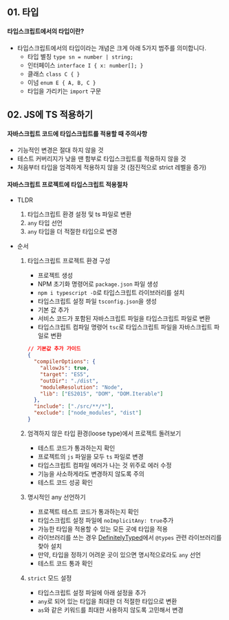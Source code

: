 ## 01. 타입
#### 타입스크립트에서의 타입이란?
- 타입스크립트에서의 타입이라는 개념은 크게 아래 5가지 범주를 의미합니다.
	- 타입 별칭 `type sn = number | string;`
	- 인터페이스 `interface I { x: number[]; }`
	- 클래스 `class C { }`
	- 이넘 `enum E { A, B, C }`
	- 타입을 가리키는 `import` 구문

## 02. JS에 TS 적용하기
#### 자바스크립트 코드에 타입스크립트를 적용할 때 주의사항
- 기능적인 변경은 절대 하지 않을 것
- 테스트 커버리지가 낮을 땐 함부로 타입스크립트를 적용하지 않을 것
- 처음부터 타입을 엄격하게 적용하지 않을 것 (점진적으로 strict 레벨을 증가)

#### 자바스크립트 프로젝트에 타입스크립트 적용절차
- TLDR  
	1. 타입스크립트 환경 설정 및 ts 파일로 변환
	2. `any` 타입 선언
	3. `any` 타입을 더 적절한 타입으로 변경

- 순서
	1. 타입스크립트 프로젝트 환경 구성
	   - 프로젝트 생성
	   - NPM 초기화 명령어로 `package.json` 파일 생성
	   - `npm i typescript -D`로 타입스크립트 라이브러리를 설치
	   - 타입스크립트 설정 파일 `tsconfig.json`을 생성
	   - 기본 값 추가
	   - 서비스 코드가 포함된 자바스크립트 파일을 타입스크립트 파일로 변환
	   - 타입스크립트 컴파일 명령어 `tsc`로 타입스크립트 파일을 자바스크립트 파일로 변환
		```json
		// 기본값 추가 가이드
		{
		  "compilerOptions": {
			"allowJs": true,
			"target": "ES5",
			"outDir": "./dist",
			"moduleResolution": "Node",
			"lib": ["ES2015", "DOM", "DOM.Iterable"]
		  },
		  "include": ["./src/**/*"],
		  "exclude": ["node_modules", "dist"]
		}
		```
	2. 엄격하지 않은 타입 환경(loose type)에서 프로젝트 돌려보기
	   - 테스트 코드가 통과하는지 확인
	   - 프로젝트의 `js` 파일을 모두 `ts` 파일로 변경
	   - 타입스크립트 컴파일 에러가 나는 것 위주로 에러 수정
	   - 기능을 사소하게라도 변경하지 않도록 주의
	   - 테스트 코드 성공 확인

	3. 명시적인 any 선언하기
	   - 프로젝트 테스트 코드가 통과하는지 확인
	   - 타입스크립트 설정 파일에 `noImplicitAny: true`추가
	   - 가능한 타입을 적용할 수 있는 모든 곳에 타입을 적용
	   - 라이브러리를 쓰는 경우 [DefinitelyTyped](https://definitelytyped.org/)에서 `@types` 관련 라이브러리를 찾아 설치
	   - 만약, 타입을 정하기 어려운 곳이 있으면 명시적으로라도 `any` 선언 
	   - 테스트 코드 통과 확인

	4. `strict` 모드 설정
	   - 타입스크립트 설정 파일에 아래 설정을 추가
	   - `any`로 되어 있는 타입을 최대한 더 적절한 타입으로 변환
	   - `as`와 같은 키워드를 최대한 사용하지 않도록 고민해서 변경

